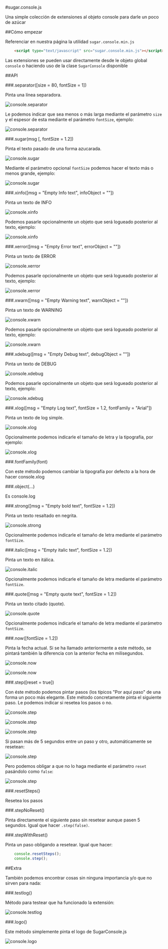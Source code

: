 #sugar.console.js

Una simple colección de extensiones al objeto console para darle un poco de azúcar

##Cómo empezar

Referenciar en nuestra página la utilidad `sugar.console.min.js`

```html
	<script type="text/javascript" src="sugar.console.min.js"></script>
```

Las extensiones se pueden usar directamente desde le objeto global `console` o haciendo uso de la clase `SugarConsole` disponible

##API

###.separator([size = 80, fontSize = 1])

Pinta una línea separadora.

![console.separator](img/console_separator.jpg)

Le podemos indicar que sea menos o más larga mediante el parámetro `size` y el espesor de esta mediante el parámetro `fontSize`, ejemplo:

![console.separator](img/console_separator2.jpg)

###.sugar(msg [, fontSize = 1.2])

Pinta el texto pasado de una forma azucarada.

![console.sugar](img/console_sugar.jpg)

Mediante el parámetro opcional `fontSize` podemos hacer el texto más o menos grande, ejemplo:

![console.sugar](img/console_sugar2.jpg)

###.xinfo([msg = "Empty Info text", infoObject = ""])

Pinta un texto de INFO

![console.xinfo](img/console_xinfo.jpg)

Podemos pasarle opcionalmente un objeto que será logueado posterior al texto, ejemplo:

![console.xinfo](img/console_xinfo2.jpg)

###.xerror([msg = "Empty Error text", errorObject = ""])

Pinta un texto de ERROR

![console.xerror](img/console_xerror.jpg)

Podemos pasarle opcionalmente un objeto que será logueado posterior al texto, ejemplo:

![console.xerror](img/console_xerror2.jpg)

###.xwarn([msg = "Empty Warning text", warnObject = ""])

Pinta un texto de WARNING

![console.xwarn](img/console_xwarn.jpg)

Podemos pasarle opcionalmente un objeto que será logueado posterior al texto, ejemplo:

![console.xwarn](img/console_xwarn2.jpg)

###.xdebug([msg = "Empty Debug text", debugObject = ""])

Pinta un texto de DEBUG

![console.xdebug](img/console_xdebug.jpg)

Podemos pasarle opcionalmente un objeto que será logueado posterior al texto, ejemplo:

![console.xdebug](img/console_xdebug2.jpg)

###.xlog([msg = "Empty Log text", fontSize = 1.2, fontFamily = "Arial"])

Pinta un texto de log simple.

![console.xlog](img/console_xlog.jpg)

Opcionalmente podemos indicarle el tamaño de letra y la tipografía, por ejemplo:

![console.xlog](img/console_xlog2.jpg)

###.fontFamily(font)

Con este método podemos cambiar la tipografía por defecto a la hora de hacer console.xlog

###.object(...)

Es console.log

###.strong([msg = "Empty bold text", fontSize = 1.2])

Pinta un texto resaltado en negrita.

![console.strong](img/console_strong.jpg)

Opcionalmente podemos indicarle el tamaño de letra mediante el parámetro `fontSize`.

###.italic([msg = "Empty italic text", fontSize = 1.2])

Pinta un texto en itálica.

![console.italic](img/console_italic.jpg)

Opcionalmente podemos indicarle el tamaño de letra mediante el parámetro `fontSize`.

###.quote([msg = "Empty quote text", fontSize = 1.2])

Pinta un texto citado (quote).

![console.quote](img/console_quote.jpg)

Opcionalmente podemos indicarle el tamaño de letra mediante el parámetro `fontSize`.

###.now([fontSize = 1.2])

Pinta la fecha actual. Si se ha llamado anteriormente a este método, se pintará también la diferencia con la anterior fecha en milisegundos.

![console.now](img/console_now.jpg)

![console.now](img/console_now2.jpg)

###.step([reset = true])

Con éste método podemos pintar pasos (los típicos "Por aquí paso" de una forma un poco más elegante. Este método concretamente pinta el siguiente paso. Le podemos indicar si resetea los pasos o no.

![console.step](img/console_step1.jpg) 

![console.step](img/console_step2.jpg)

![console.step](img/console_step3.jpg)

Si pasan más de 5 segundos entre un paso y otro, automáticamente se resetean:

![console.step](img/console_step4.jpg)

Pero podemos obligar a que no lo haga mediante el parámetro `reset` pasándolo como `false`:

![console.step](img/console_step5.jpg)

###.resetSteps()

Resetea los pasos

###.stepNoReset()

Pinta directamente el siguiente paso sin resetear aunque pasen 5 segundos. Igual que hacer `.step(false)`.

###.stepWithReset()

Pinta un paso obligando a resetear. Igual que hacer:

```javascript
	console.resetSteps();
	console.step();
```

##Extra

También podemos encontrar cosas sin ninguna importancia y/o que no sirven para nada:

###.testlog()

Método para testear que ha funcionado la extensión:

![console.testlog](img/console_testLog.jpg)

###.logo()

Este método simplemente pinta el logo de SugarConsole.js

![console.logo](img/console_logo.jpg)
